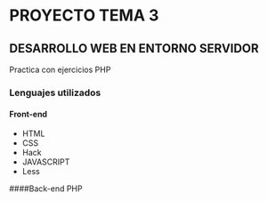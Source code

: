 # PROYECTO TEMA 3 
## DESARROLLO WEB EN ENTORNO SERVIDOR

Practica con ejercicios PHP

### Lenguajes utilizados
#### Front-end
* HTML
* CSS
* Hack
* JAVASCRIPT
* Less

####Back-end
PHP